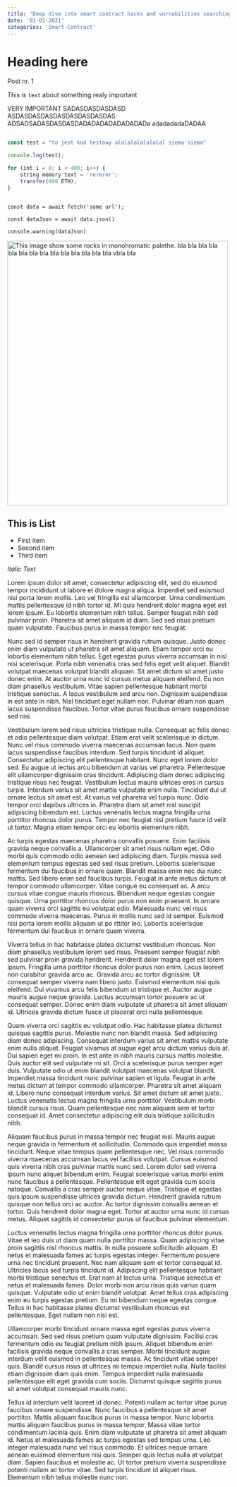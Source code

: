 ```yaml
---
title: 'Deep dive into smart contract hacks and vurnabilities searching.'
date: '01-01-2021'
categories: 'Smart-Contract'
---
```


# Heading here

Post nr. 1


This is `text` about something realy important


<Emphasize type='warning'>
    VERY IMPORTANT SADASDASDASDASD
    ASDASDASDASDASDASDASDASDAS
    ADSADSADASDASDASDADADADADADADADADa
    adadadadaDADAA
</Emphasize>


```js

const test = "to jest kod testowy alalalalalalalal siema siema"

console.log(test);

for (int i = 0; i < 400; i++) {
    string memory text = 'rererer';
    transfer(400 ETH);
}

```

```tsx

const data = await fetch('some url');

const dataJson = await data.json()

console.warning(dataJson)

```


<Image src='/images/image.jpg' alt='This image show some rocks in monohromatic palethe. bla bla bla bla bla bla bla bla bla bla bla bla bla bla vbla bla ' width="500" height="600" />


## This is List 

- First item
- Second item
- Third item
  
  
*Italic Text*


Lorem ipsum dolor sit amet, consectetur adipiscing elit, sed do eiusmod tempor incididunt ut labore et dolore magna aliqua. Imperdiet sed euismod nisi porta lorem mollis. Leo vel fringilla est ullamcorper. Urna condimentum mattis pellentesque id nibh tortor id. Mi quis hendrerit dolor magna eget est lorem ipsum. Eu lobortis elementum nibh tellus. Semper feugiat nibh sed pulvinar proin. Pharetra sit amet aliquam id diam. Sed sed risus pretium quam vulputate. Faucibus purus in massa tempor nec feugiat.

Nunc sed id semper risus in hendrerit gravida rutrum quisque. Justo donec enim diam vulputate ut pharetra sit amet aliquam. Etiam tempor orci eu lobortis elementum nibh tellus. Eget egestas purus viverra accumsan in nisl nisi scelerisque. Porta nibh venenatis cras sed felis eget velit aliquet. Blandit volutpat maecenas volutpat blandit aliquam. Sit amet dictum sit amet justo donec enim. At auctor urna nunc id cursus metus aliquam eleifend. Eu non diam phasellus vestibulum. Vitae sapien pellentesque habitant morbi tristique senectus. A lacus vestibulum sed arcu non. Dignissim suspendisse in est ante in nibh. Nisl tincidunt eget nullam non. Pulvinar etiam non quam lacus suspendisse faucibus. Tortor vitae purus faucibus ornare suspendisse sed nisi.

Vestibulum lorem sed risus ultricies tristique nulla. Consequat ac felis donec et odio pellentesque diam volutpat. Etiam erat velit scelerisque in dictum. Nunc vel risus commodo viverra maecenas accumsan lacus. Non quam lacus suspendisse faucibus interdum. Sed turpis tincidunt id aliquet. Consectetur adipiscing elit pellentesque habitant. Nunc eget lorem dolor sed. Eu augue ut lectus arcu bibendum at varius vel pharetra. Pellentesque elit ullamcorper dignissim cras tincidunt. Adipiscing diam donec adipiscing tristique risus nec feugiat. Vestibulum lectus mauris ultrices eros in cursus turpis. Interdum varius sit amet mattis vulputate enim nulla. Tincidunt dui ut ornare lectus sit amet est. At varius vel pharetra vel turpis nunc. Odio tempor orci dapibus ultrices in. Pharetra diam sit amet nisl suscipit adipiscing bibendum est. Luctus venenatis lectus magna fringilla urna porttitor rhoncus dolor purus. Tempor nec feugiat nisl pretium fusce id velit ut tortor. Magna etiam tempor orci eu lobortis elementum nibh.

Ac turpis egestas maecenas pharetra convallis posuere. Enim facilisis gravida neque convallis a. Ullamcorper sit amet risus nullam eget. Odio morbi quis commodo odio aenean sed adipiscing diam. Turpis massa sed elementum tempus egestas sed sed risus pretium. Lobortis scelerisque fermentum dui faucibus in ornare quam. Blandit massa enim nec dui nunc mattis. Sed libero enim sed faucibus turpis. Feugiat in ante metus dictum at tempor commodo ullamcorper. Vitae congue eu consequat ac. A arcu cursus vitae congue mauris rhoncus. Bibendum neque egestas congue quisque. Urna porttitor rhoncus dolor purus non enim praesent. In ornare quam viverra orci sagittis eu volutpat odio. Malesuada nunc vel risus commodo viverra maecenas. Purus in mollis nunc sed id semper. Euismod nisi porta lorem mollis aliquam ut po
rttitor leo. Lobortis scelerisque fermentum dui faucibus in ornare quam viverra.


Viverra tellus in hac habitasse platea dictumst vestibulum rhoncus. Non diam phasellus vestibulum lorem sed risus. Praesent semper feugiat nibh sed pulvinar proin gravida hendrerit. Hendrerit dolor magna eget est lorem ipsum. Fringilla urna porttitor rhoncus dolor purus non enim. Lacus laoreet non curabitur gravida arcu ac. Gravida arcu ac tortor dignissim. Ut consequat semper viverra nam libero justo. Euismod elementum nisi quis eleifend. Dui vivamus arcu felis bibendum ut tristique et. Auctor augue mauris augue neque gravida. Luctus accumsan tortor posuere ac ut consequat semper. Donec enim diam vulputate ut pharetra sit amet aliquam id. Ultrices gravida dictum fusce ut placerat orci nulla pellentesque.

Quam viverra orci sagittis eu volutpat odio. Hac habitasse platea dictumst quisque sagittis purus. Molestie nunc non blandit massa. Sed adipiscing diam donec adipiscing. Consequat interdum varius sit amet mattis vulputate enim nulla aliquet. Feugiat vivamus at augue eget arcu dictum varius duis at. Dui sapien eget mi proin. In est ante in nibh mauris cursus mattis molestie. Quis auctor elit sed vulputate mi sit. Orci a scelerisque purus semper eget duis. Vulputate odio ut enim blandit volutpat maecenas volutpat blandit. Imperdiet massa tincidunt nunc pulvinar sapien et ligula. Feugiat in ante metus dictum at tempor commodo ullamcorper. Pharetra sit amet aliquam id. Libero nunc consequat interdum varius. Sit amet dictum sit amet justo. Luctus venenatis lectus magna fringilla urna porttitor. Vestibulum morbi blandit cursus risus. Quam pellentesque nec nam aliquam sem et tortor consequat id. Amet consectetur adipiscing elit duis tristique sollicitudin nibh.

Aliquam faucibus purus in massa tempor nec feugiat nisl. Mauris augue neque gravida in fermentum et sollicitudin. Commodo quis imperdiet massa tincidunt. Neque vitae tempus quam pellentesque nec. Vel risus commodo viverra maecenas accumsan lacus vel facilisis volutpat. Cursus euismod quis viverra nibh cras pulvinar mattis nunc sed. Lorem dolor sed viverra ipsum nunc aliquet bibendum enim. Feugiat scelerisque varius morbi enim nunc faucibus a pellentesque. Pellentesque elit eget gravida cum sociis natoque. Convallis a cras semper auctor neque vitae. Tristique et egestas quis ipsum suspendisse ultrices gravida dictum. Hendrerit gravida rutrum quisque non tellus orci ac auctor. Ac tortor dignissim convallis aenean et tortor. Quis hendrerit dolor magna eget. Tortor at auctor urna nunc id cursus metus. Aliquet sagittis id consectetur purus ut faucibus pulvinar elementum.

Luctus venenatis lectus magna fringilla urna porttitor rhoncus dolor purus. Vitae et leo duis ut diam quam nulla porttitor massa. Quam adipiscing vitae proin sagittis nisl rhoncus mattis. In nulla posuere sollicitudin aliquam. Et netus et malesuada fames ac turpis egestas integer. Fermentum posuere urna nec tincidunt praesent. Nec nam aliquam sem et tortor consequat id. Ultricies lacus sed turpis tincidunt id. Adipiscing elit pellentesque habitant morbi tristique senectus et. Erat nam at lectus urna. Tristique senectus et netus et malesuada fames. Dolor morbi non arcu risus quis varius quam quisque. Vulputate odio ut enim blandit volutpat. Amet tellus cras adipiscing enim eu turpis egestas pretium. Eu mi bibendum neque egestas congue. Tellus in hac habitasse platea dictumst vestibulum rhoncus est pellentesque. Eget nullam non nisi est.

Ullamcorper morbi tincidunt ornare massa eget egestas purus viverra accumsan. Sed sed risus pretium quam vulputate dignissim. Facilisi cras fermentum odio eu feugiat pretium nibh ipsum. Aliquet bibendum enim facilisis gravida neque convallis a cras semper. Morbi tincidunt augue interdum velit euismod in pellentesque massa. Ac tincidunt vitae semper quis. Blandit cursus risus at ultrices mi tempus imperdiet nulla. Nulla facilisi etiam dignissim diam quis enim. Tempus imperdiet nulla malesuada pellentesque elit eget gravida cum sociis. Dictumst quisque sagittis purus sit amet volutpat consequat mauris nunc.

Tellus id interdum velit laoreet id donec. Potenti nullam ac tortor vitae purus faucibus ornare suspendisse. Nunc faucibus a pellentesque sit amet porttitor. Mattis aliquam faucibus purus in massa tempor. Nunc lobortis mattis aliquam faucibus purus in massa tempor. Massa vitae tortor condimentum lacinia quis. Enim diam vulputate ut pharetra sit amet aliquam id. Netus et malesuada fames ac turpis egestas sed tempus urna. Leo integer malesuada nunc vel risus commodo. Et ultrices neque ornare aenean euismod elementum nisi quis. Semper quis lectus nulla at volutpat diam. Sapien faucibus et molestie ac. Ut tortor pretium viverra suspendisse potenti nullam ac tortor vitae. Sed turpis tincidunt id aliquet risus. Elementum nibh tellus molestie nunc non.